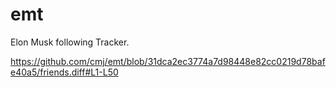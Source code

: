 # emt
Elon Musk following Tracker.

https://github.com/cmj/emt/blob/31dca2ec3774a7d98448e82cc0219d78bafe40a5/friends.diff#L1-L50
